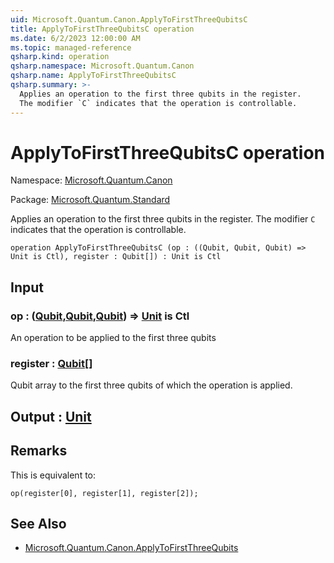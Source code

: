 ```yaml
---
uid: Microsoft.Quantum.Canon.ApplyToFirstThreeQubitsC
title: ApplyToFirstThreeQubitsC operation
ms.date: 6/2/2023 12:00:00 AM
ms.topic: managed-reference
qsharp.kind: operation
qsharp.namespace: Microsoft.Quantum.Canon
qsharp.name: ApplyToFirstThreeQubitsC
qsharp.summary: >-
  Applies an operation to the first three qubits in the register.
  The modifier `C` indicates that the operation is controllable.
---
```


# ApplyToFirstThreeQubitsC operation

Namespace: [Microsoft.Quantum.Canon](xref:Microsoft.Quantum.Canon)

Package: [Microsoft.Quantum.Standard](https://nuget.org/packages/Microsoft.Quantum.Standard)


Applies an operation to the first three qubits in the register.The modifier `C` indicates that the operation is controllable.

```qsharp
operation ApplyToFirstThreeQubitsC (op : ((Qubit, Qubit, Qubit) => Unit is Ctl), register : Qubit[]) : Unit is Ctl
```


## Input

### op : ([Qubit](xref:microsoft.quantum.qsharp.valueliterals#qubit-literals),[Qubit](xref:microsoft.quantum.qsharp.valueliterals#qubit-literals),[Qubit](xref:microsoft.quantum.qsharp.valueliterals#qubit-literals)) => [Unit](xref:microsoft.quantum.qsharp.valueliterals#unit-literal)  is Ctl

An operation to be applied to the first three qubits


### register : [Qubit](xref:microsoft.quantum.qsharp.valueliterals#qubit-literals)[]

Qubit array to the first three qubits of which the operation is applied.



## Output : [Unit](xref:microsoft.quantum.qsharp.valueliterals#unit-literal)



## Remarks

This is equivalent to:```qsharpop(register[0], register[1], register[2]);```

## See Also

- [Microsoft.Quantum.Canon.ApplyToFirstThreeQubits](xref:Microsoft.Quantum.Canon.ApplyToFirstThreeQubits)